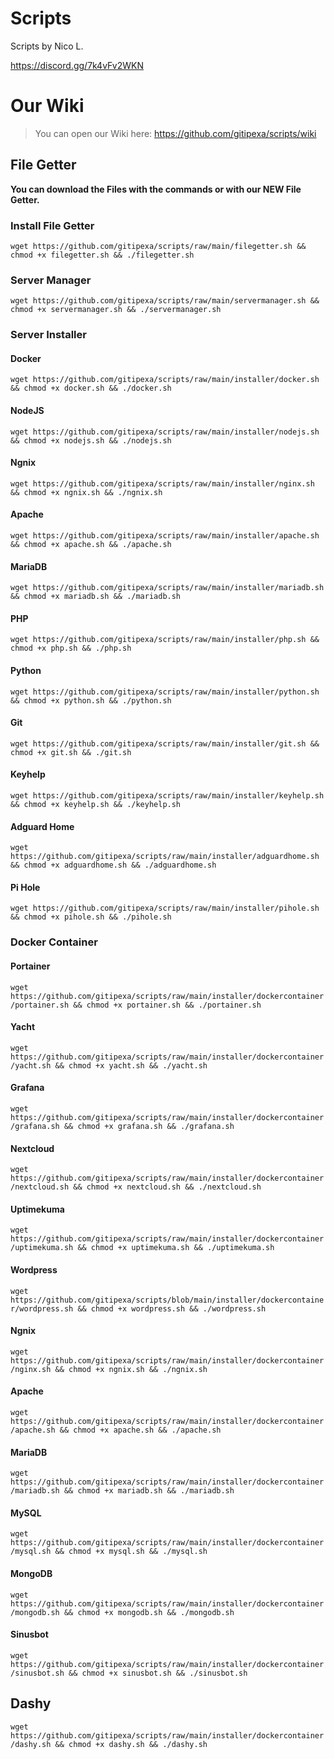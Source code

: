 # Scripts
Scripts by Nico L.


https://discord.gg/7k4vFv2WKN

# Our Wiki
> You can open our Wiki here:
https://github.com/gitipexa/scripts/wiki


## File Getter
**You can download the Files with the commands or with our NEW File Getter.**





### Install File Getter
`wget https://github.com/gitipexa/scripts/raw/main/filegetter.sh && chmod +x filegetter.sh && ./filegetter.sh`


### Server Manager
`wget https://github.com/gitipexa/scripts/raw/main/servermanager.sh && chmod +x servermanager.sh && ./servermanager.sh`

### Server Installer

#### Docker
`wget https://github.com/gitipexa/scripts/raw/main/installer/docker.sh && chmod +x docker.sh && ./docker.sh`

#### NodeJS
`wget https://github.com/gitipexa/scripts/raw/main/installer/nodejs.sh && chmod +x nodejs.sh && ./nodejs.sh`

#### Ngnix
`wget https://github.com/gitipexa/scripts/raw/main/installer/nginx.sh && chmod +x ngnix.sh && ./ngnix.sh`

#### Apache
`wget https://github.com/gitipexa/scripts/raw/main/installer/apache.sh && chmod +x apache.sh && ./apache.sh`

#### MariaDB
`wget https://github.com/gitipexa/scripts/raw/main/installer/mariadb.sh && chmod +x mariadb.sh && ./mariadb.sh`

#### PHP
`wget https://github.com/gitipexa/scripts/raw/main/installer/php.sh && chmod +x php.sh && ./php.sh`

#### Python
`wget https://github.com/gitipexa/scripts/raw/main/installer/python.sh && chmod +x python.sh && ./python.sh`

#### Git
`wget https://github.com/gitipexa/scripts/raw/main/installer/git.sh && chmod +x git.sh && ./git.sh`

#### Keyhelp
`wget https://github.com/gitipexa/scripts/raw/main/installer/keyhelp.sh && chmod +x keyhelp.sh && ./keyhelp.sh`

#### Adguard Home
`wget https://github.com/gitipexa/scripts/raw/main/installer/adguardhome.sh && chmod +x adguardhome.sh && ./adguardhome.sh`

#### Pi Hole
`wget https://github.com/gitipexa/scripts/raw/main/installer/pihole.sh && chmod +x pihole.sh && ./pihole.sh`

### Docker Container

#### Portainer
`wget https://github.com/gitipexa/scripts/raw/main/installer/dockercontainer/portainer.sh && chmod +x portainer.sh && ./portainer.sh`

#### Yacht
`wget https://github.com/gitipexa/scripts/raw/main/installer/dockercontainer/yacht.sh && chmod +x yacht.sh && ./yacht.sh`

#### Grafana
`wget https://github.com/gitipexa/scripts/raw/main/installer/dockercontainer/grafana.sh && chmod +x grafana.sh && ./grafana.sh`

#### Nextcloud
`wget https://github.com/gitipexa/scripts/raw/main/installer/dockercontainer/nextcloud.sh && chmod +x nextcloud.sh && ./nextcloud.sh`

#### Uptimekuma
`wget https://github.com/gitipexa/scripts/raw/main/installer/dockercontainer/uptimekuma.sh && chmod +x uptimekuma.sh && ./uptimekuma.sh`

#### Wordpress
`wget https://github.com/gitipexa/scripts/blob/main/installer/dockercontainer/wordpress.sh && chmod +x wordpress.sh && ./wordpress.sh`

#### Ngnix
`wget https://github.com/gitipexa/scripts/raw/main/installer/dockercontainer/nginx.sh && chmod +x ngnix.sh && ./ngnix.sh`

#### Apache
`wget https://github.com/gitipexa/scripts/raw/main/installer/dockercontainer/apache.sh && chmod +x apache.sh && ./apache.sh`

#### MariaDB
`wget https://github.com/gitipexa/scripts/raw/main/installer/dockercontainer/mariadb.sh && chmod +x mariadb.sh && ./mariadb.sh`

#### MySQL
`wget https://github.com/gitipexa/scripts/raw/main/installer/dockercontainer/mysql.sh && chmod +x mysql.sh && ./mysql.sh`

#### MongoDB
`wget https://github.com/gitipexa/scripts/raw/main/installer/dockercontainer/mongodb.sh && chmod +x mongodb.sh && ./mongodb.sh`

#### Sinusbot
`wget https://github.com/gitipexa/scripts/raw/main/installer/dockercontainer/sinusbot.sh && chmod +x sinusbot.sh && ./sinusbot.sh`

## Dashy
`wget https://github.com/gitipexa/scripts/raw/main/installer/dockercontainer/dashy.sh && chmod +x dashy.sh && ./dashy.sh`

